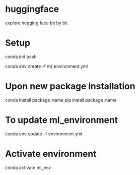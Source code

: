 # huggingface
explore hugging face
bit by bit

# Setup
conda init bash

conda env create -f ml_environment.yml

# Upon new package installation

conda install package_name
pip install package_name

# To update ml_environment
conda env update -f environment.yml

# Activate environment
conda activate ml_env